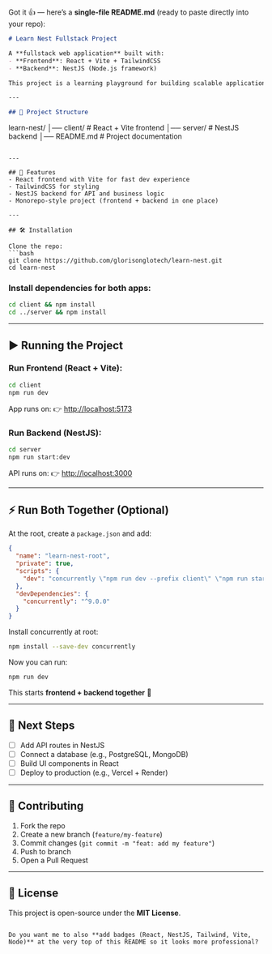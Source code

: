 Got it 👍 — here’s a **single-file README.md** (ready to paste directly into your repo):

```markdown
# Learn Nest Fullstack Project  

A **fullstack web application** built with:  
- **Frontend**: React + Vite + TailwindCSS  
- **Backend**: NestJS (Node.js framework)  

This project is a learning playground for building scalable applications with a clean separation between client and server.  

---

## 📂 Project Structure
```

learn-nest/
│── client/    # React + Vite frontend
│── server/    # NestJS backend
│── README.md  # Project documentation

````

---

## 🚀 Features
- React frontend with Vite for fast dev experience  
- TailwindCSS for styling  
- NestJS backend for API and business logic  
- Monorepo-style project (frontend + backend in one place)  

---

## 🛠️ Installation  

Clone the repo:
```bash
git clone https://github.com/glorisonglotech/learn-nest.git
cd learn-nest
````

### Install dependencies for both apps:

```bash
cd client && npm install
cd ../server && npm install
```

---

## ▶️ Running the Project

### Run Frontend (React + Vite):

```bash
cd client
npm run dev
```

App runs on:
👉 [http://localhost:5173](http://localhost:5173)

### Run Backend (NestJS):

```bash
cd server
npm run start:dev
```

API runs on:
👉 [http://localhost:3000](http://localhost:3000)

---

## ⚡ Run Both Together (Optional)

At the root, create a `package.json` and add:

```json
{
  "name": "learn-nest-root",
  "private": true,
  "scripts": {
    "dev": "concurrently \"npm run dev --prefix client\" \"npm run start:dev --prefix server\""
  },
  "devDependencies": {
    "concurrently": "^9.0.0"
  }
}
```

Install concurrently at root:

```bash
npm install --save-dev concurrently
```

Now you can run:

```bash
npm run dev
```

This starts **frontend + backend together** 🚀

---

## 📌 Next Steps

* [ ] Add API routes in NestJS
* [ ] Connect a database (e.g., PostgreSQL, MongoDB)
* [ ] Build UI components in React
* [ ] Deploy to production (e.g., Vercel + Render)

---

## 🤝 Contributing

1. Fork the repo
2. Create a new branch (`feature/my-feature`)
3. Commit changes (`git commit -m "feat: add my feature"`)
4. Push to branch
5. Open a Pull Request

---

## 📜 License

This project is open-source under the **MIT License**.

```

Do you want me to also **add badges (React, NestJS, Tailwind, Vite, Node)** at the very top of this README so it looks more professional?
```
